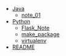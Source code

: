 <!-- docs/_sidebar.md created by koko-docsify_sidebarTool -->

- [Java](Java/README.md)
  - [note_01](Java/note_01.md)
- [Python](Python/README.md)
  - [Flask_Note](Python/Flask_Note.md)
  - [make_package](Python/make_package.md)
  - [virtualenv](Python/virtualenv.md)
- [README](README.md)
 